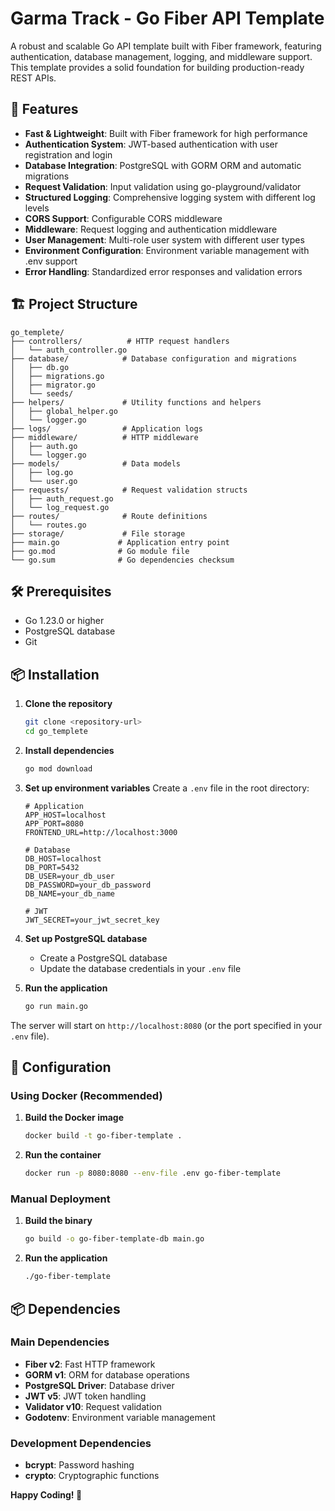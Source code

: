 # Garma Track - Go Fiber API Template

A robust and scalable Go API template built with Fiber framework, featuring authentication, database management, logging, and middleware support. This template provides a solid foundation for building production-ready REST APIs.

## 🚀 Features

- **Fast & Lightweight**: Built with Fiber framework for high performance
- **Authentication System**: JWT-based authentication with user registration and login
- **Database Integration**: PostgreSQL with GORM ORM and automatic migrations
- **Request Validation**: Input validation using go-playground/validator
- **Structured Logging**: Comprehensive logging system with different log levels
- **CORS Support**: Configurable CORS middleware
- **Middleware**: Request logging and authentication middleware
- **User Management**: Multi-role user system with different user types
- **Environment Configuration**: Environment variable management with .env support
- **Error Handling**: Standardized error responses and validation errors

## 🏗️ Project Structure

```
go_templete/
├── controllers/          # HTTP request handlers
│   └── auth_controller.go
├── database/            # Database configuration and migrations
│   ├── db.go
│   ├── migrations.go
│   ├── migrator.go
│   └── seeds/
├── helpers/             # Utility functions and helpers
│   ├── global_helper.go
│   └── logger.go
├── logs/                # Application logs
├── middleware/          # HTTP middleware
│   ├── auth.go
│   └── logger.go
├── models/              # Data models
│   ├── log.go
│   └── user.go
├── requests/            # Request validation structs
│   ├── auth_request.go
│   └── log_request.go
├── routes/              # Route definitions
│   └── routes.go
├── storage/             # File storage
├── main.go             # Application entry point
├── go.mod              # Go module file
└── go.sum              # Go dependencies checksum
```

## 🛠️ Prerequisites

- Go 1.23.0 or higher
- PostgreSQL database
- Git

## 📦 Installation

1. **Clone the repository**
   ```bash
   git clone <repository-url>
   cd go_templete
   ```

2. **Install dependencies**
   ```bash
   go mod download
   ```

3. **Set up environment variables**
   Create a `.env` file in the root directory:
   ```env
   # Application
   APP_HOST=localhost
   APP_PORT=8080
   FRONTEND_URL=http://localhost:3000

   # Database
   DB_HOST=localhost
   DB_PORT=5432
   DB_USER=your_db_user
   DB_PASSWORD=your_db_password
   DB_NAME=your_db_name

   # JWT
   JWT_SECRET=your_jwt_secret_key
   ```

4. **Set up PostgreSQL database**
   - Create a PostgreSQL database
   - Update the database credentials in your `.env` file

5. **Run the application**
   ```bash
   go run main.go
   ```

The server will start on `http://localhost:8080` (or the port specified in your `.env` file).

## 🔧 Configuration

### Using Docker (Recommended)

1. **Build the Docker image**
   ```bash
   docker build -t go-fiber-template .
   ```

2. **Run the container**
   ```bash
   docker run -p 8080:8080 --env-file .env go-fiber-template
   ```

### Manual Deployment

1. **Build the binary**
   ```bash
   go build -o go-fiber-template-db main.go
   ```

2. **Run the application**
   ```bash
   ./go-fiber-template
   ```

## 📦 Dependencies

### Main Dependencies
- **Fiber v2**: Fast HTTP framework
- **GORM v1**: ORM for database operations
- **PostgreSQL Driver**: Database driver
- **JWT v5**: JWT token handling
- **Validator v10**: Request validation
- **Godotenv**: Environment variable management

### Development Dependencies
- **bcrypt**: Password hashing
- **crypto**: Cryptographic functions

**Happy Coding! 🎉**
